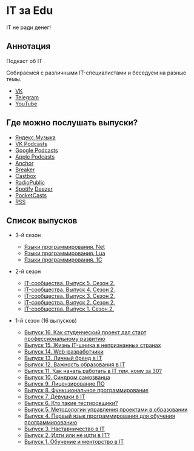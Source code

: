 # IT за Edu
IT не ради денег!

## Аннотация

Подкаст об IT

Собираемся с различными IT-специалистами и беседуем на разные темы.
* [VK](https://vk.com/podcast_it_za_edu)
* [Telegram](https://t.me/podcast_it_za_edu)
* [YouTube](https://www.youtube.com/channel/UC8UfZgI5XR9Cgf2D9b1PKgw)

## Где можно послушать выпуски?

* [Яндекс.Музыка](https://music.yandex.ru/album/10653753)
* [VK Podcasts](https://vk.com/podcasts-194944477)
* [Google Podcasts](https://www.google.com/podcasts?feed=aHR0cHM6Ly9hbmNob3IuZm0vcy8xZmJkOTkyMC9wb2RjYXN0L3Jzcw==)
* [Apple Podcasts](https://podcasts.apple.com/us/podcast/it-edu/id1513329008)
* [Anchor](https://anchor.fm/it-za-edu)
* [Breaker](https://www.breaker.audio/it-edu)
* [Castbox](https://castbox.fm/ch/2832208)
* [RadioPublic](https://radiopublic.com/it-edu-WDz5Bo)
* [Spotify](https://open.spotify.com/show/4tHIdag0XxxqlKMNx0uMhj)
  [Deezer](https://deezer.com/show/2489292)
* [PocketCasts](https://pca.st/lojrir3c)
* [RSS](https://cloud.mave.digital/32960)


## Список выпусков

* 3-й сезон
    - [Языки программирования. Net](https://it-za-edu.mave.digital/ep-24)
    - [Языки программирования. Lua](https://it-za-edu.mave.digital/ep-23)
    - [Языки программирования. 1С](https://it-za-edu.mave.digital/ep-22)

* 2-й сезон
    - [IT-сообщества. Выпуск 5. Сезон 2.](https://it-za-edu.mave.digital/ep-21)
    - [IT-сообщества. Выпуск 4. Сезон 2.](https://it-za-edu.mave.digital/ep-20)
    - [IT-сообщества. Выпуск 3. Сезон 2.](https://it-za-edu.mave.digital/ep-19)
    - [IT-сообщества. Выпуск 2. Сезон 2.](https://it-za-edu.mave.digital/ep-18)
    - [IT-сообщества. Выпуск 1. Сезон 2.](https://it-za-edu.mave.digital/ep-17)

* 1-й сезон (16 выпусков)
    - [Выпуск 16. Как студенческий проект дал старт профессиональному развитию](https://it-za-edu.mave.digital/ep-16)
    - [Выпуск 15. Жизнь IT-шника в непризнанных странах](https://it-za-edu.mave.digital/ep-15)
    - [Выпуск 14. Web-разработчики](https://it-za-edu.mave.digital/ep-14)
    - [Выпуск 13. Личный бренд в IT](https://it-za-edu.mave.digital/ep-13)
    - [Выпуск 12. Важность образования в IT](https://it-za-edu.mave.digital/ep-12)
    - [Выпуск 11. Как начать работать в IT тем, кому за 30?](https://it-za-edu.mave.digital/ep-11)
    - [Выпуск 10. Синдром самозванца](https://it-za-edu.mave.digital/ep-10)
    - [Выпуск 9. Лицензирование ПО](https://it-za-edu.mave.digital/ep-9)
    - [Выпуск 8. Функциональное программирование](https://it-za-edu.mave.digital/ep-8)
    - [Выпуск 7. Девушки в IT](https://it-za-edu.mave.digital/ep-7)
    - [Выпуск 6. Кто такие тестировщики?](https://it-za-edu.mave.digital/ep-6)
    - [Выпуск 5. Методологии управления проектами в образовании](https://it-za-edu.mave.digital/ep-5)
    - [Выпуск 4. Первый язык программирования для обучения программированию](https://it-za-edu.mave.digital/ep-4)
    - [Выпуск 3. Наставничество в IT](https://it-za-edu.mave.digital/ep-3)
    - [Выпуск 2. Идти или не идти в IT?](https://it-za-edu.mave.digital/ep-2)
    - [Выпуск 1. Обучение и менторство в IT](https://it-za-edu.mave.digital/ep-1)